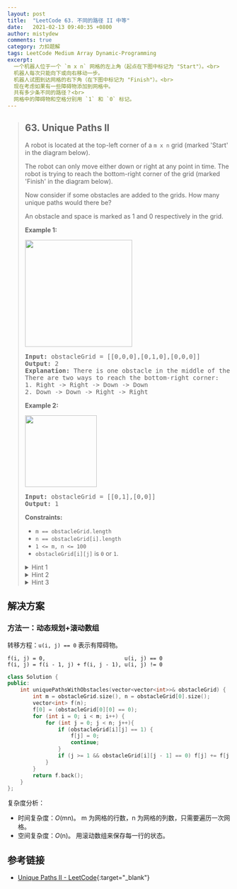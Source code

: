 ```yaml
---
layout: post
title:  "LeetCode 63. 不同的路径 II 中等"
date:   2021-02-13 09:40:35 +0800
author: mistydew
comments: true
category: 力扣题解
tags: LeetCode Medium Array Dynamic-Programming
excerpt:
  一个机器人位于一个 `m x n` 网格的左上角（起点在下图中标记为 "Start"）。<br>
  机器人每次只能向下或向右移动一步。
  机器人试图到达网格的右下角（在下图中标记为 "Finish"）。<br>
  现在考虑如果有一些障碍物添加到网格中。
  共有多少条不同的路径？<br>
  网格中的障碍物和空格分别用 `1` 和 `0` 标记。
---
```

> ## 63. Unique Paths II
> 
> A robot is located at the top-left corner of a `m x n` grid (marked 'Start' in
> the diagram below).
> 
> The robot can only move either down or right at any point in time. The robot
> is trying to reach the bottom-right corner of the grid (marked 'Finish' in the
> diagram below).
> 
> Now consider if some obstacles are added to the grids. How many unique paths
> would there be?
> 
> An obstacle and space is marked as 1 and 0 respectively in the grid.
> 
> **Example 1:**
> 
> <img alt="" src="https://assets.leetcode.com/uploads/2020/11/04/robot1.jpg" style="width: 242px; height: 242px;">
> 
> <pre>
> <strong>Input:</strong> obstacleGrid = [[0,0,0],[0,1,0],[0,0,0]]
> <strong>Output:</strong> 2
> <strong>Explanation:</strong> There is one obstacle in the middle of the 3x3 grid above.
> There are two ways to reach the bottom-right corner:
> 1. Right -> Right -> Down -> Down
> 2. Down -> Down -> Right -> Right
> </pre>
> 
> **Example 2:**
> 
> <img alt="" src="https://assets.leetcode.com/uploads/2020/11/04/robot2.jpg" style="width: 162px; height: 162px;">
> 
> <pre>
> <strong>Input:</strong> obstacleGrid = [[0,1],[0,0]]
> <strong>Output:</strong> 1
> </pre>
> 
> **Constraints:**
> 
> * `m == obstacleGrid.length`
> * `n == obstacleGrid[i].length`
> * `1 <= m, n <= 100`
> * `obstacleGrid[i][j]` is `0` or `1`.
> 
> <details>
> <summary>Hint 1</summary>
> The robot can only move either down or right. Hence any cell in the first row
> can only be reached from the cell left to it. However, if any cell has an
> obstacle, you don't let that cell contribute to any path. So, for the first
> row, the number of ways will simply be
> <pre>
> if obstacleGrid[i][j] is not an obstacle
>      obstacleGrid[i,j] = obstacleGrid[i,j - 1] 
> else
>      obstacleGrid[i,j] = 0
> </pre>
> You can do a similar processing for finding out the number of ways of reaching
> the cells in the first column.
> </details>
> 
> <details>
> <summary>Hint 2</summary>
> For any other cell, we can find out the number of ways of reaching it, by
> making use of the number of ways of reaching the cell directly above it and
> the cell to the left of it in the grid. This is because these are the only two
> directions from which the robot can come to the current cell.
> </details>
> 
> <details>
> <summary>Hint 3</summary>
> Since we are making use of pre-computed values along the iteration, this
> becomes a dynamic programming problem.
> <pre>
> if obstacleGrid[i][j] is not an obstacle
>      obstacleGrid[i,j] = obstacleGrid[i,j - 1]  + obstacleGrid[i - 1][j]
> else
>      obstacleGrid[i,j] = 0
> </pre>
> </details>

## 解决方案

### 方法一：动态规划+滚动数组

转移方程：`u(i, j) == 0` 表示有障碍物。

```
f(i, j) = 0,                         u(i, j) == 0
f(i, j) = f(i - 1, j) + f(i, j - 1), u(i, j) != 0
```

```cpp
class Solution {
public:
    int uniquePathsWithObstacles(vector<vector<int>>& obstacleGrid) {
        int m = obstacleGrid.size(), n = obstacleGrid[0].size();
        vector<int> f(n);
        f[0] = (obstacleGrid[0][0] == 0);
        for (int i = 0; i < m; i++) {
            for (int j = 0; j < n; j++){
                if (obstacleGrid[i][j] == 1) {
                    f[j] = 0;
                    continue;
                }
                if (j >= 1 && obstacleGrid[i][j - 1] == 0) f[j] += f[j - 1];
            }
        }
        return f.back();
    }
};
```

复杂度分析：
* 时间复杂度：*O*(mn)。
  m 为网格的行数，n 为网格的列数，只需要遍历一次网格。
* 空间复杂度：*O*(n)。
  用滚动数组来保存每一行的状态。

## 参考链接

* [Unique Paths II - LeetCode](https://leetcode.com/problems/unique-paths-ii/){:target="_blank"}
